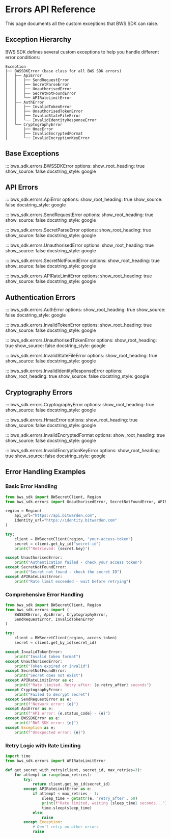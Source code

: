 # Errors API Reference

This page documents all the custom exceptions that BWS SDK can raise.

## Exception Hierarchy

BWS SDK defines several custom exceptions to help you handle different error conditions:

```
Exception
├── BWSSDKError (base class for all BWS SDK errors)
│   ├── ApiError
│   │   ├── SendRequestError
│   │   ├── SecretParseError
│   │   ├── UnauthorisedError
│   │   ├── SecretNotFoundError
│   │   └── APIRateLimitError
│   ├── AuthError
│   │   ├── InvalidTokenError
│   │   ├── UnauthorisedTokenError
│   │   ├── InvalidStateFileError
│   │   └── InvalidIdentityResponseError
│   └── CryptographyError
│       ├── HmacError
│       ├── InvalidEncryptedFormat
│       └── InvalidEncryptionKeyError
```

## Base Exceptions

::: bws_sdk.errors.BWSSDKError
    options:
      show_root_heading: true
      show_source: false
      docstring_style: google

## API Errors

::: bws_sdk.errors.ApiError
    options:
      show_root_heading: true
      show_source: false
      docstring_style: google

::: bws_sdk.errors.SendRequestError
    options:
      show_root_heading: true
      show_source: false
      docstring_style: google

::: bws_sdk.errors.SecretParseError
    options:
      show_root_heading: true
      show_source: false
      docstring_style: google

::: bws_sdk.errors.UnauthorisedError
    options:
      show_root_heading: true
      show_source: false
      docstring_style: google

::: bws_sdk.errors.SecretNotFoundError
    options:
      show_root_heading: true
      show_source: false
      docstring_style: google

::: bws_sdk.errors.APIRateLimitError
    options:
      show_root_heading: true
      show_source: false
      docstring_style: google

## Authentication Errors

::: bws_sdk.errors.AuthError
    options:
      show_root_heading: true
      show_source: false
      docstring_style: google

::: bws_sdk.errors.InvalidTokenError
    options:
      show_root_heading: true
      show_source: false
      docstring_style: google

::: bws_sdk.errors.UnauthorisedTokenError
    options:
      show_root_heading: true
      show_source: false
      docstring_style: google

::: bws_sdk.errors.InvalidStateFileError
    options:
      show_root_heading: true
      show_source: false
      docstring_style: google

::: bws_sdk.errors.InvalidIdentityResponseError
    options:
      show_root_heading: true
      show_source: false
      docstring_style: google

## Cryptography Errors

::: bws_sdk.errors.CryptographyError
    options:
      show_root_heading: true
      show_source: false
      docstring_style: google

::: bws_sdk.errors.HmacError
    options:
      show_root_heading: true
      show_source: false
      docstring_style: google

::: bws_sdk.errors.InvalidEncryptedFormat
    options:
      show_root_heading: true
      show_source: false
      docstring_style: google

::: bws_sdk.errors.InvalidEncryptionKeyError
    options:
      show_root_heading: true
      show_source: false
      docstring_style: google

## Error Handling Examples

### Basic Error Handling

```python
from bws_sdk import BWSecretClient, Region
from bws_sdk.errors import UnauthorisedError, SecretNotFoundError, APIRateLimitError

region = Region(
    api_url="https://api.bitwarden.com",
    identity_url="https://identity.bitwarden.com"
)

try:
    client = BWSecretClient(region, "your-access-token")
    secret = client.get_by_id("secret-id")
    print(f"Retrieved: {secret.key}")

except UnauthorisedError:
    print("Authentication failed - check your access token")
except SecretNotFoundError:
    print("Secret not found - check the secret ID")
except APIRateLimitError:
    print("Rate limit exceeded - wait before retrying")
```

### Comprehensive Error Handling

```python
from bws_sdk import BWSecretClient, Region
from bws_sdk.errors import (
    BWSSDKError, ApiError, CryptographyError,
    SendRequestError, InvalidTokenError
)

try:
    client = BWSecretClient(region, access_token)
    secret = client.get_by_id(secret_id)

except InvalidTokenError:
    print("Invalid token format")
except UnauthorisedError:
    print("Token expired or invalid")
except SecretNotFoundError:
    print("Secret does not exist")
except APIRateLimitError as e:
    print(f"Rate limited. Retry after: {e.retry_after} seconds")
except CryptographyError:
    print("Failed to decrypt secret")
except SendRequestError as e:
    print(f"Network error: {e}")
except ApiError as e:
    print(f"API error: {e.status_code} - {e}")
except BWSSDKError as e:
    print(f"BWS SDK error: {e}")
except Exception as e:
    print(f"Unexpected error: {e}")
```

### Retry Logic with Rate Limiting

```python
import time
from bws_sdk.errors import APIRateLimitError

def get_secret_with_retry(client, secret_id, max_retries=3):
    for attempt in range(max_retries):
        try:
            return client.get_by_id(secret_id)
        except APIRateLimitError as e:
            if attempt < max_retries - 1:
                sleep_time = getattr(e, 'retry_after', 60)
                print(f"Rate limited, waiting {sleep_time} seconds...")
                time.sleep(sleep_time)
            else:
                raise
        except Exception:
            # Don't retry on other errors
            raise
```
